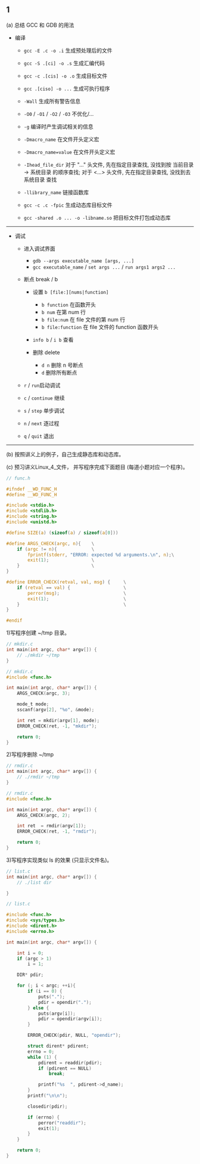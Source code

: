 ## 1

(a) 总结 GCC 和 GDB 的用法

- 编译

  - `gcc -E .c -o .i` 生成预处理后的文件

  - `gcc -S .[ci] -o .s` 生成汇编代码

  - `gcc -c .[cis] -o .o` 生成目标文件

  - `gcc .[ciso] -o ...` 生成可执行程序
  - `-Wall` 生成所有警告信息
  - `-O0` / `-O1` / `-O2` / `-O3` 不优化/...
  - `-g` 编译时产生调试相关的信息
  - `-Dmacro_name` 在文件开头定义宏
  - `-Dmacro_name=value` 在文件开头定义宏
  - `-Ihead_file_dir` 对于 "..." 头文件, 先在指定目录查找, 没找到按 当前目录 -> 系统目录 的顺序查找; 对于 <...> 头文件, 先在指定目录查找, 没找到去 系统目录 查找
  - `-llibrary_name` 链接函数库
  - `gcc -c .c -fpic` 生成动态库目标文件
  - `gcc -shared .o ... -o -libname.so` 把目标文件打包成动态库

---

- 调试

  - 进入调试界面

    - `gdb --args executable_name [args, ...]`
    - `gcc executable_name` / `set args ...` / `run args1 args2 ...`
  - 断点 break / b

    - 设置 `b [file:][nums|function]`

      - `b function` 在函数开头
      - `b num` 在第 num 行
      - `b file:num` 在 file 文件的第 num 行
      - `b file:function` 在 file 文件的 function 函数开头

    - `info b` / `i b` 查看

    - 删除 delete

      - `d n` 删除 n 号断点
      - `d` 删除所有断点
  - `r` / `run`启动调试
  - `c` / `continue` 继续
  - `s` / `step` 单步调试
  - `n` / `next` 逐过程
  - `q` / `quit` 退出

---

(b) 按照讲义上的例子，自己生成静态库和动态库。



(c) 预习讲义Linux_4_文件， 并写程序完成下面题目 (每道小题对应一个程序)。

```c
// func.h

#ifndef __WD_FUNC_H
#define __WD_FUNC_H

#include <stdio.h>
#include <stdlib.h>
#include <string.h>
#include <unistd.h>

#define SIZE(a) (sizeof(a) / sizeof(a[0]))

#define ARGS_CHECK(argc, n){    \
    if (argc != n){             \
        fprintf(stderr, "ERROR: expected %d arguments.\n", n);\
        exit(1);                \
    }                           \
}

#define ERROR_CHECK(retval, val, msg) {     \
    if (retval == val) {                    \
        perror(msg);                        \
        exit(1);                            \
    }                                       \
}

#endif
```



1)写程序创建 ~/tmp 目录。

```c
// mkdir.c
int main(int argc, char* argv[]) {
    // ./mkdir ~/tmp
}
```

```c
// mkdir.c
#include <func.h>

int main(int argc, char* argv[]) {
    ARGS_CHECK(argc, 3);

    mode_t mode;
    sscanf(argv[2], "%o", &mode);

    int ret = mkdir(argv[1], mode);
    ERROR_CHECK(ret, -1, "mkdir");

    return 0;
}
```

   2)写程序删除 ~/tmp

```c
// rmdir.c
int main(int argc, char* argv[]) {
    // ./rmdir ~/tmp
}
```

```c
// rmdir.c
#include <func.h>

int main(int argc, char* argv[]) {
    ARGS_CHECK(argc, 2);

    int ret  = rmdir(argv[1]);
    ERROR_CHECK(ret, -1, "rmdir");

    return 0;
}
```

3)写程序实现类似 ls 的效果 (只显示文件名)。

```c
// list.c
int main(int argc, char* argv[]) {
    // ./list dir

}
```

```c
// list.c

#include <func.h>
#include <sys/types.h>
#include <dirent.h>
#include <errno.h>

int main(int argc, char* argv[]) {

    int i = 0;
    if (argc > 1)
        i = 1;

    DIR* pdir;

    for (; i < argc; ++i){
        if (i == 0) {
            puts(".");
            pdir = opendir(".");
        } else {
            puts(argv[i]);
            pdir = opendir(argv[i]);
        }

        ERROR_CHECK(pdir, NULL, "opendir");

        struct dirent* pdirent;
        errno = 0;
        while (1) {
            pdirent = readdir(pdir);
            if (pdirent == NULL)
                break;

            printf("%s  ", pdirent->d_name);
        }
        printf("\n\n");

        closedir(pdir);

        if (errno) {
            perror("readdir");
            exit(1);
        }
    }

    return 0;
}
```

